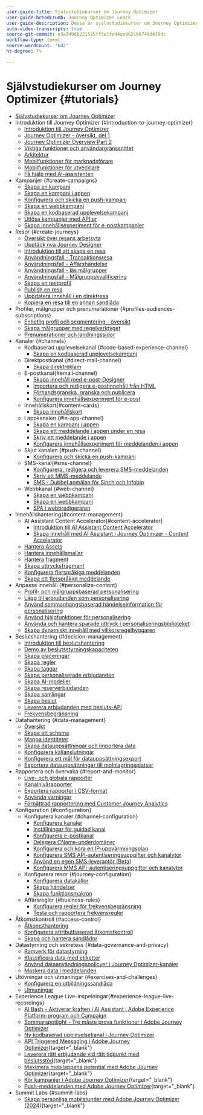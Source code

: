 ```yaml
---
user-guide-title: Självstudiekurser om Journey Optimizer
user-guide-breadcrumb: Journey Optimizer Learn
user-guide-description: Dessa är självstudiekurser om Journey Optimizer.
auto-video-transcripts: true
source-git-commit: e3a349db221525ff3e1fed4ae962166740d419dc
workflow-type: tm+mt
source-wordcount: '642'
ht-degree: 7%

---
```



# Självstudiekurser om Journey Optimizer {#tutorials}

+ [Självstudiekurser om Journey Optimizer](/help/_ajo-main/overview.md)
+ Introduktion till Journey Optimizer {#introduction-to-journey-optimizer}
   + [Introduktion till Journey Optimizer](/help/introduction/introduction.md)
   + [Journey Optimizer - översikt, del 1](/help/introduction/journey-optimizer-overview-part-1.md)
   + [Journey Optimizer Overview Part 2](/help/introduction/journey-optimizer-overview-part-2.md)
   + [Viktiga funktioner och användargränssnittet](/help/introduction/key-capabilities-and-user-interface.md)
   + [Arkitektur](/help/introduction/architecture.md)
   + [Mobilfunktioner för marknadsförare](/help/channels/mobile-capabilities.md)
   + [Mobilfunktioner för utvecklare](/help/channels/mobile-capabilities-for-developers.md)
   + [Få hjälp med AI-assistenten](/help/ai-assistant.md)
+ Kampanjer {#create-campaigns}
   + [Skapa en kampanj](/help/create-campaigns/create-a-campaign.md)
   + [Skapa en kampanj i appen](/help/create-campaigns/in-app.md)
   + [Konfigurera och skicka en push-kampanj](/help/create-campaigns/push-campaign.md)
   + [Skapa en webbkampanj](/help/create-campaigns/web-campaign.md)
   + [Skapa en kodbaserad upplevelsekampanj](https://experienceleague.adobe.com/en/docs/journey-optimizer-learn/tutorials/channels/code-based-experience-channel/create-a-code-based-experience-campaign)
   + [Utlösa kampanjer med API:er](/help/create-campaigns/api-triggered-campaigns.md)
   + [Skapa innehållsexperiment för e-postkampanjer](/help/create-campaigns/content-experiments.md)
+ Resor {#create-journeys}
   + [Översikt över resans arbetsyta](/help/create-journeys/overview-over-the-journey-canvas.md)
   + [Upptäck nya Journey Designer](/help/create-journeys/new-journey-designer.md)
   + [Introduktion till att skapa en resa](/help/create-journeys/introduction-to-building-a-journey.md)
   + [Användningsfall - Transaktionsresa](/help/create-journeys/use-case-transactional-journey.md)
   + [Användningsfall - Affärshändelse](/help/create-journeys/use-case-business-event.md)
   + [Användningsfall - läs målgrupper](/help/create-journeys/use-case-read-audience.md)
   + [Användningsfall - Målgruppskvalificering](/help/create-journeys/use-case-audience-qualification.md)
   + [Skapa en testprofil](/help/create-journeys/test-a-journey.md)
   + [Publish en resa](/help/create-journeys/publish-a-journey.md)
   + [Uppdatera innehåll i en direktresa](/help/create-journeys/update-content-in-live-journey.md)
   + [Kopiera en resa till en annan sandlåda](/help/create-journeys/copy-a-journey.md)
+ Profiler, målgrupper och prenumerationer {#profiles-audiences-subscriptions}
   + [Enhetlig profil och segmentering - översikt](/help/profiles-audiences-subscriptions/unified-profile-and-segmentation-overview.md)
   + [Skapa målgrupper med regelverktyget](/help/profiles-audiences-subscriptions/create-audiences-using-the-rule-builder.md)
   + [Prenumerationer och landningssidor](/help/subscriptions-and-landing-pages.md)
+ Kanaler {#channels}
   + Kodbaserad upplevelsekanal {#code-based-experience-channel}
      + [Skapa en kodbaserad upplevelsekampanj](/help/channels/create-a-code-based-experience-campaign.md)
   + Direktpostkanal {#direct-mail-channel}
      + [Skapa direktreklam](/help/channels/direct-mail.md)
   + E-postkanal{#email-channel}
      + [Skapa innehåll med e-post-Designer](/help/channels/create-content-with-the-email-designer.md)
      + [Importera och redigera e-postinnehåll från HTML](/help/channels/import-and-author-html-email-content.md)
      + [Förhandsgranska, granska och publicera](/help/channels/preview-proof-and-publish.md)
      + [Konfigurera innehållsexperiment för e-post](/help/experimentation/content-experiments-for-emails.md)
   + Innehållskort{#content-cards}
      + [Skapa innehållskort](/help/channels/create-content-cards.md)
   + I appkanalen {#in-app-channel}
      + [Skapa en kampanj i appen](/help/channels/create-an-in-app-campaign.md)
      + [Skapa ett meddelande i appen under en resa](/help/channels/create-an-in-app-message-in-a-journey.md)
      + [Skriv ett meddelande i appen](/help/channels/author-in-app-messages.md)
      + [Konfigurera innehållsexperiment för meddelanden i appen](/help/experimentation/content-experiments-for-in-app-messages.md)
   + Skjut kanalen {#push-channel}
      + [Konfigurera och skicka en push-kampanj](/help/channels/create-a-push-campaign.md)
   + SMS-kanal{#sms-channel}
      + [Konfigurera, redigera och leverera SMS-meddelanden](/help/channels/author-sms-messages.md)
      + [Skriv ett MMS-meddelande](/help/channels/author-mms.md)
      + [SMS - Dubbel anmälan för Sinch och Infobip](/help/channels/sms-double-opt-in.md)
   + Webbkanal {#web-channel}
      + [Skapa en webbkampanj](/help/channels/create-a-web-campaign.md)
      + [Skapa en webbkampanj](/help/channels/author-a-web-campaign.md)
      + [SPA i webbredigeraren](/help/channels/singel-page-application-support.md)
+ Innehållshantering{#content-management}
   + AI Assistant Content Accelerator{#content-accelerator}
      + [Introduktion till AI Assistant Content Accelerator](/help/content-management/introduction-to-the-ai-assistant-content-accelerator.md)
      + [Skapa innehåll med AI Assistant i Journey Optimizer - Content Accelerator](/help/content-management/create-content-with-the-ai-assistant-content-accelerator.md)
   + [Hantera Assets](/help/assets-essentials-overview.md)
   + [Hantera innehållsmallar](/help/content-management/content-templates.md)
   + [Hantera fragment](/help/content-management/manage-fragments.md)
   + [Skapa uttrycksfragment](/help/content-management/expression-fragments.md)
   + [Konfigurera flerspråkiga meddelanden](/help/content-management/set-up-multilingual-messages.md)
   + [Skapa ett flerspråkigt meddelande](/help/content-management/create-multilingual-messages.md)
+ Anpassa innehåll {#personalize-content}
   + [Profil- och målgruppsbaserad personalisering](/help/personalize-content/profile-and-audience-membership-based-personalization.md)
   + [Lägg till erbjudanden som personalisering](/help/personalize-content/add-offer-decisioning-to-messages.md)
   + [Använd sammanhangsbaserad händelseinformation för personalisering](/help/personalize-content/use-contextual-event-information-for-personalization.md)
   + [Använd hjälpfunktioner för personalisering](/help/personalize-content/use-helper-functions-for-personalization.md)
   + [Använda och hantera sparade uttryck i personaliseringsbiblioteket](/help/personalize-content/use-and-manage-saved-expressions-in-personalization-library.md)
   + [Skapa dynamiskt innehåll med villkorsregelbyggaren](/help/personalize-content/create-dynamic-content.md)
+ Beslutshantering {#decision-management}
   + [Introduktion till beslutshantering](/help/decision-management/introduction-to-decision-management.md)
   + [Demo av beslutsstyrningskapaciteten](/help/decision-management/demo-of-decision-management-capabilities.md)
   + [Skapa placeringar](/help/decision-management/create-placements.md)
   + [Skapa regler](/help/decision-management/create-rules.md)
   + [Skapa taggar](/help/decision-management/create-tags.md)
   + [Skapa personaliserade erbjudanden](/help/decision-management/create-personalized-offers.md)
   + [Skapa AI-modeller](/help/decision-management/create-ai-models.md)
   + [Skapa reserverbjudanden](/help/decision-management/create-fallback-offers.md)
   + [Skapa samlingar](/help/decision-management/create-collections.md)
   + [Skapa beslut](/help/decision-management/create-decisions.md)
   + [Leverera erbjudanden med besluts-API](/help/decision-management/deliver-offers-with-the-decisions-api.md)
   + [Frekvensbegränsning](/help/decision-management/frequency-capping.md)
+ Datahantering {#data-management}
   + [Översikt](/help/data-management/set-up-data-overview.md)
   + [Skapa ett schema](/help/data-management/create-schema.md)
   + [Mappa identiteter](/help/data-management/map-identities.md)
   + [Skapa datauppsättningar och importera data](/help/data-management/create-datasets-and-ingest-data.md)
   + [Konfigurera källanslutningar](/help/data-management/configure-source-connectors.md)
   + [Konfigurera ett mål för datauppsättningsexport](/help/data-management/configure-dataset-export-destination.md)
   + [Exportera datauppsättningar till molnlagringsplatser](/help/data-management/export-datasets.md)
+ Rapportera och övervaka {#report-and-monitor}
   + [Live- och globala rapporter](/help/report-and-monitor/live-and-global-reports.md)
   + [Kanalnivårapporter](/help/report-and-monitor/channel-level-reports.md)
   + [Exportera rapporter i CSV-format](/help/report-and-monitor/export-reports-in-csv-format.md)
   + [Använda varningar](/help/administration/alerts.md)
   + [Förbättrad rapportering med Customer Journey Analytics](/help/report-and-monitor/enhanced-reporting-with-customer-journey-analytics.md)
+ Konfiguration {#configuration}
   + Konfigurera kanaler {#channel-configuration}
      + [Konfigurera kanaler](/help/set-up-channels/configure-channels.md)
      + [Inställningar för guidad kanal](/help/set-up-channels/guided-channel-setup.md)
      + [Konfigurera e-postkanal](/help/set-up-channels/set-up-email-channel.md)
      + [Delegera CName-underdomäner](/help/set-up-channels/delegate-cname-subdomains.md)
      + [Konfigurera och köra en IP-uppvärmningsplan](/help/administration/set-up-and-execute-an-ip-warmup-plan.md)
      + [Konfigurera SMS API-autentiseringsuppgifter och kanalytor](/help/set-up-channels/set-up-sms-channel.md)
      + [Använd en egen SMS-leverantör (Beta)](/help/set-up-channels/bring-your-own-sms-provider.md)
      + [Konfigurera MMS API-autentiseringsuppgifter och kanalytor](/help/set-up-channels/configure-mms-api-credentials-and-channel-surfaces.md)
   + Konfigurera resor {#journey-configuration}
      + [Konfigurera datakällor](/help/set-up-journeys/configure-data-sources.md)
      + [Skapa händelser](/help/set-up-journeys/create-events.md)
      + [Skapa funktionsmakron](/help/set-up-journeys/create-actions.md)
   + Affärsregler {#business-rules}
      + [Konfigurera regler för frekvensbegränsning](/help/configuration/configure-frequency-capping-rules.md)
      + [Testa och rapportera frekvensregler](/help/configuration/test-and-report-on-frequency-rules.md)
+ Åtkomstkontroll {#access-control}
   + [Åtkomsthantering](/help/set-up-access/access-management.md)
   + [Konfigurera attributbaserad åtkomstkontroll](/help/administration/attribute-based-access-control.md)
   + [Skapa och hantera sandlådor](/help/set-up-access/create-and-manage-sandboxes.md)
+ Datastyrning och sekretess {#data-governance-and-privacy}
   + [Ramverk för datastyrning](/help/privacy/data-governance-framework.md)
   + [Klassificera data med etiketter](/help/privacy/classify-data-using-lables.md)
   + [Använd dataanvändningspolicyer i Journey Optimizer-kanaler](/help/privacy/enforce-data-usage-policies-in-journey-optimizer-channels.md)
   + [Maskera data i meddelanden](/help/privacy/mask-data-in-messages.md)
+ Utövningar och utmaningar {#exercises-and-challenges}
   + [Konfigurera en utbildningssandlåda](https://experienceleague.adobe.com/docs/journey-optimizer-learn/configure-a-training-sandbox/introduction-and-prerequisites.html)
   + [Utmaningar](https://experienceleague.adobe.com/docs/journey-optimizer-learn/challenges/introduction-and-prerequisites.html)
+ Experience League Live-inspelningar{#experience-league-live-recordings}
   + [AI Bash - Aktiverar kraften i AI Assistant i Adobe Experience Platform-program och Campaign](https://experienceleague.adobe.com/en/docs/events/experience-league-live-recordings/episodes/exl-live-episode-09-26-24)
   + [Sommarspotlight - Tre måste prova funktioner i Adobe Journey Optimizer](https://experienceleague.adobe.com/en/docs/events/experience-league-live-recordings/episodes/exl-live-episode-08-28-24)
   + [Ny kodbaserad upplevelsekanal i Journey Optimizer](https://experienceleague.adobe.com/en/docs/events/experience-league-live-recordings/episodes/exl-live-episode-04-24-24)
   + [API Triggered Messaging i Adobe Journey Optimizer](https://experienceleague.adobe.com/docs/events/experience-league-live-recordings/episodes/exl-live-episode-8-23-23.html?lang=en){target="_blank"}
   + [Leverera rätt erbjudande vid rätt tidpunkt med beslutsstöd](https://experienceleague.adobe.com/docs/events/experience-league-live-recordings/episodes/exl-live-episode-10-25-22.html?lang=en){target="_blank"}
   + [Maximera mobilappens potential med Adobe Journey Optimizer](https://experienceleague.adobe.com/docs/events/experience-league-live-recordings/episodes/exl-live-episode-5-24-23.html?lang=en){target="_blank"}
   + [Kör kampanjer i Adobe Journey Optimizer](https://experienceleague.adobe.com/docs/events/experience-league-live-recordings/episodes/exl-live-episode-09-22-22.html?lang=en){target="_blank"}
   + [Push-meddelanden med Adobe Journey Optimizer](https://experienceleague.adobe.com/docs/events/experience-league-live-recordings/episodes/exl-live-episode-05-12-22.html?lang=en){target="_blank"}
+ Summit Labs {#summit-labs}
   + [Skapa personliga mobilstunder med Adobe Journey Optimizer (2024)](https://experienceleague.adobe.com/en/docs/journey-optimizer-learn/summit-labs/lab-overview){target="_blank"}
